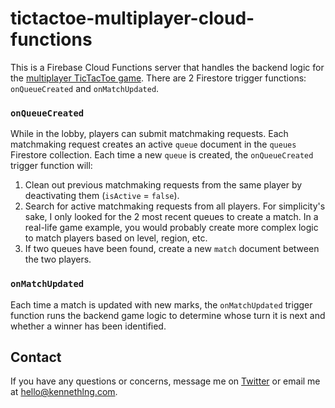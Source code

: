 # tictactoe-multiplayer-cloud-functions

This is a Firebase Cloud Functions server that handles the backend logic for the [multiplayer TicTacToe game](https://github.com/kennethlng/tictactoe-multiplayer). There are 2 Firestore trigger functions: `onQueueCreated` and `onMatchUpdated`.  
 
### `onQueueCreated`

While in the lobby, players can submit matchmaking requests. Each matchmaking request creates an active `queue` document in the `queues` Firestore collection. Each time a new `queue` is created, the `onQueueCreated` trigger function will:

1. Clean out previous matchmaking requests from the same player by deactivating them (`isActive` = `false`). 
2. Search for active matchmaking requests from all players. For simplicity's sake, I only looked for the 2 most recent queues to create a match. In a real-life game example, you would probably create more complex logic to match players based on level, region, etc. 
3. If two queues have been found, create a new `match` document between the two players. 

### `onMatchUpdated`

Each time a match is updated with new marks, the `onMatchUpdated` trigger function runs the backend game logic to determine whose turn it is next and whether a winner has been identified.

## Contact

If you have any questions or concerns, message me on [Twitter](https://twitter.com/kennethlng) or email me at hello@kennethlng.com.
